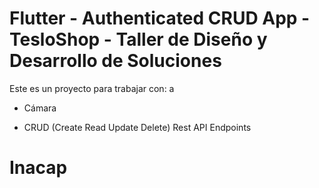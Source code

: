 # Flutter - Authenticated CRUD App - TesloShop - Taller de Diseño y Desarrollo de Soluciones

Este es un proyecto para trabajar con: a

* Cámara

* CRUD (Create Read Update Delete) Rest API Endpoints





# Inacap


